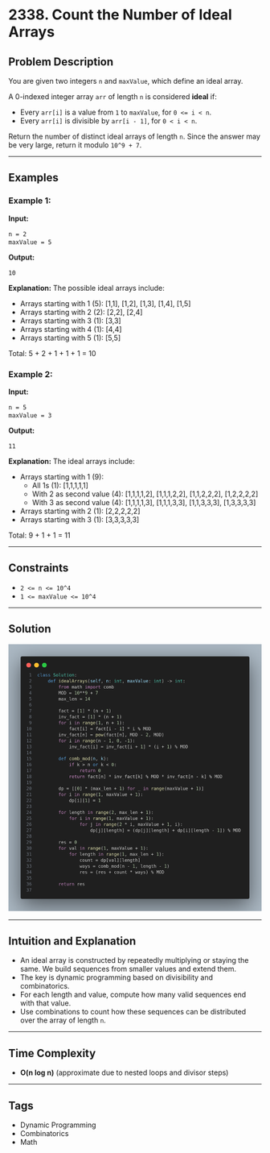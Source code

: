 # 2338. Count the Number of Ideal Arrays

## Problem Description

You are given two integers `n` and `maxValue`, which define an ideal array.

A 0-indexed integer array `arr` of length `n` is considered **ideal** if:
- Every `arr[i]` is a value from `1` to `maxValue`, for `0 <= i < n`.
- Every `arr[i]` is divisible by `arr[i - 1]`, for `0 < i < n`.

Return the number of distinct ideal arrays of length `n`. Since the answer may be very large, return it modulo `10^9 + 7`.

---

## Examples

### Example 1:

**Input:**
```
n = 2
maxValue = 5
```

**Output:**
```
10
```

**Explanation:**
The possible ideal arrays include:
- Arrays starting with 1 (5): [1,1], [1,2], [1,3], [1,4], [1,5]
- Arrays starting with 2 (2): [2,2], [2,4]
- Arrays starting with 3 (1): [3,3]
- Arrays starting with 4 (1): [4,4]
- Arrays starting with 5 (1): [5,5]

Total: 5 + 2 + 1 + 1 + 1 = 10

### Example 2:

**Input:**
```
n = 5
maxValue = 3
```

**Output:**
```
11
```

**Explanation:**
The ideal arrays include:
- Arrays starting with 1 (9):
  - All 1s (1): [1,1,1,1,1]
  - With 2 as second value (4): [1,1,1,1,2], [1,1,1,2,2], [1,1,2,2,2], [1,2,2,2,2]
  - With 3 as second value (4): [1,1,1,1,3], [1,1,1,3,3], [1,1,3,3,3], [1,3,3,3,3]
- Arrays starting with 2 (1): [2,2,2,2,2]
- Arrays starting with 3 (1): [3,3,3,3,3]

Total: 9 + 1 + 1 = 11

---

## Constraints

- `2 <= n <= 10^4`
- `1 <= maxValue <= 10^4`

---

## Solution

![image.png](image.png)

---

## Intuition and Explanation

- An ideal array is constructed by repeatedly multiplying or staying the same. We build sequences from smaller values and extend them.
- The key is dynamic programming based on divisibility and combinatorics.
- For each length and value, compute how many valid sequences end with that value.
- Use combinations to count how these sequences can be distributed over the array of length `n`.

---

## Time Complexity
- **O(n log n)** (approximate due to nested loops and divisor steps)

---

## Tags
- Dynamic Programming
- Combinatorics
- Math

